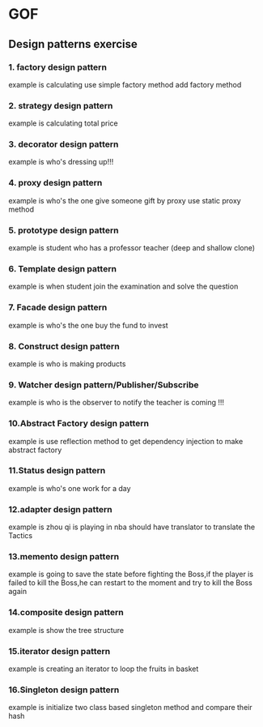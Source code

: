 # GOF

## Design patterns exercise

### 1. factory design pattern 
   example is calculating use simple factory method
   add factory method 
   
   
### 2. strategy design pattern
   example is calculating total price
   
   
### 3. decorator design pattern
   example is who's dressing up!!!
   
   
### 4. proxy design pattern
   example is who's the one give someone gift by proxy
   use static proxy method
   
### 5. prototype design pattern
   example is student who has a professor teacher
   (deep and shallow clone)
   
### 6. Template design pattern
   example is when student join the examination and solve the question
   
### 7. Facade design pattern
   example is who's the one buy the fund to invest
   
### 8. Construct design pattern
   example is who is making products
   
### 9. Watcher design pattern/Publisher/Subscribe
   example is who is the observer to notify the teacher is coming !!!
   
### 10.Abstract Factory design pattern
   example is use reflection method to get dependency injection to make abstract factory
### 11.Status design pattern
   example is who's one work for a day
   
   
### 12.adapter design pattern
   example is zhou qi is playing in nba should have translator to translate the Tactics

### 13.memento design pattern
   example is going to save the state before fighting the Boss,if the player
   is failed to kill the Boss,he can restart to the moment and try to kill the Boss again
   
### 14.composite design pattern
   example is show the tree structure 
   
### 15.iterator design pattern
   example is creating an iterator to loop the fruits in basket
   
### 16.Singleton design pattern
   example is initialize two class based singleton method and compare their hash 